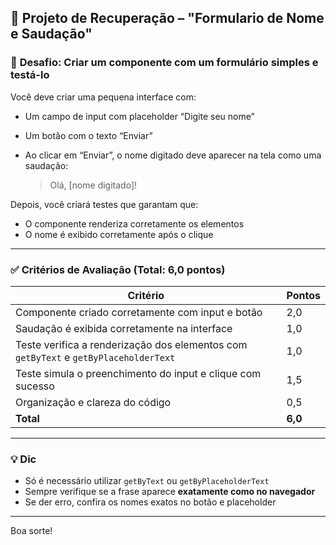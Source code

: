 ## 🧪 **Projeto de Recuperação – "Formulario de Nome e Saudação"**

### 🎯 **Desafio: Criar um componente com um formulário simples e testá-lo**

Você deve criar uma pequena interface com:

- Um campo de input com placeholder “Digite seu nome”
- Um botão com o texto “Enviar”
- Ao clicar em “Enviar”, o nome digitado deve aparecer na tela como uma saudação:
    
    > Olá, [nome digitado]!
    > 

Depois, você criará testes que garantam que:

- O componente renderiza corretamente os elementos
- O nome é exibido corretamente após o clique

---

### ✅ **Critérios de Avaliação (Total: 6,0 pontos)**

| Critério | Pontos |
| --- | --- |
| Componente criado corretamente com input e botão | 2,0 |
| Saudação é exibida corretamente na interface | 1,0 |
| Teste verifica a renderização dos elementos com `getByText` e `getByPlaceholderText` | 1,0 |
| Teste simula o preenchimento do input e clique com sucesso | 1,5 |
| Organização e clareza do código | 0,5 |
| **Total** | **6,0** |

---

### 💡 **Dic**

- Só é necessário utilizar `getByText` ou `getByPlaceholderText`
- Sempre verifique se a frase aparece **exatamente como no navegador**
- Se der erro, confira os nomes exatos no botão e placeholder

---

Boa sorte!
